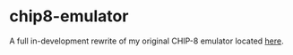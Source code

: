 # chip8-emulator
A full in-development rewrite of my original CHIP-8 emulator located [here](https://github.com/sam-mccarthy/chipmu).
